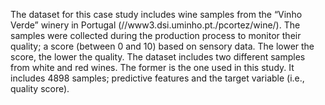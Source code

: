 The dataset for this case study includes wine samples from the “Vinho
Verde” winery in Portugal (//www3.dsi.uminho.pt./pcortez/wine/). The
samples were collected during the production process to monitor their 
quality; a score (between 0 and 10) based on sensory data. The lower the
score, the lower the quality. The dataset includes two different samples
from white and red wines. The former is the one used in this study. It
includes 4898 samples; predictive features and the target variable (i.e.,
quality score).
